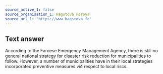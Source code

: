 ```yaml
---
source_active_1: false
source_organisation_1: Hagstova Føroya
source_url_1: "https://www.hagstova.fo"
---
```

## Text answer  
According to the Faroese Emergency Management Agency, there is still no general national strategy for disaster risk reduction for municipalities to follow.
However, a number of municipalities have in their local strategies incorporated preventive measures við respect to local riscs.
